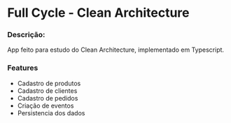 # Full Cycle - Clean Architecture

### Descrição:

App feito para estudo do Clean Architecture, implementado em Typescript.

### Features

- Cadastro de produtos
- Cadastro de clientes
- Cadastro de pedidos
- Criação de eventos
- Persistencia dos dados
